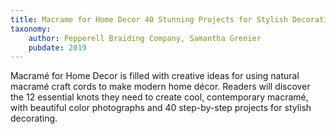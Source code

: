 ```yaml
---
title: Macrame for Home Decor 40 Stunning Projects for Stylish Decorating
taxonomy:
	author: Pepperell Braiding Company, Samantha Grenier
	pubdate: 2019
---
```

Macramé for Home Decor is filled with creative ideas for using natural macramé craft cords to make modern home décor. Readers will discover the 12 essential knots they need to create cool, contemporary macramé, with beautiful color photographs and 40 step-by-step projects for stylish decorating.
